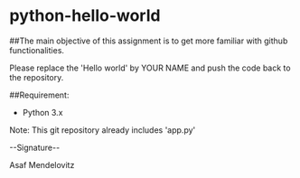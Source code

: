 # python-hello-world

##The main objective of this assignment is to get more familiar with github functionalities.

Please replace the 'Hello world' by YOUR NAME and push the code back to the repository.

##Requirement:
* Python 3.x


Note: This git repository already includes 'app.py'

--Signature--

Asaf Mendelovitz




